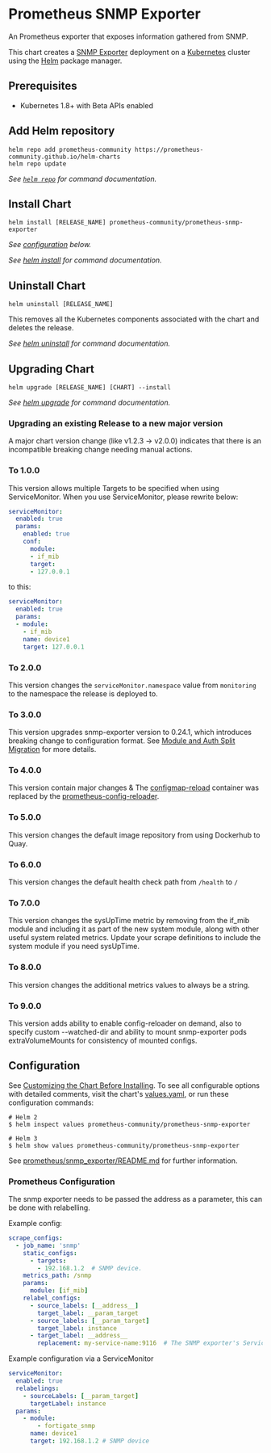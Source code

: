 # Prometheus SNMP Exporter

An Prometheus exporter that exposes information gathered from SNMP.

This chart creates a [SNMP Exporter](https://github.com/prometheus/snmp_exporter) deployment on a [Kubernetes](http://kubernetes.io) cluster using the [Helm](https://helm.sh) package manager.

## Prerequisites

- Kubernetes 1.8+ with Beta APIs enabled

## Add Helm repository

```console
helm repo add prometheus-community https://prometheus-community.github.io/helm-charts
helm repo update
```

_See [`helm repo`](https://helm.sh/docs/helm/helm_repo/) for command documentation._

## Install Chart

```console
helm install [RELEASE_NAME] prometheus-community/prometheus-snmp-exporter
```

_See [configuration](#configuration) below._

_See [helm install](https://helm.sh/docs/helm/helm_install/) for command documentation._

## Uninstall Chart

```console
helm uninstall [RELEASE_NAME]
```

This removes all the Kubernetes components associated with the chart and deletes the release.

_See [helm uninstall](https://helm.sh/docs/helm/helm_uninstall/) for command documentation._

## Upgrading Chart

```console
helm upgrade [RELEASE_NAME] [CHART] --install
```

_See [helm upgrade](https://helm.sh/docs/helm/helm_upgrade/) for command documentation._

### Upgrading an existing Release to a new major version

A major chart version change (like v1.2.3 -> v2.0.0) indicates that there is an incompatible breaking change needing manual actions.

### To 1.0.0

This version allows multiple Targets to be specified when using ServiceMonitor. When you use ServiceMonitor, please rewrite below:

```yaml
serviceMonitor:
  enabled: true
  params:
    enabled: true
    conf:
      module:
      - if_mib
      target:
      - 127.0.0.1
```

to this:

```yaml
serviceMonitor:
  enabled: true
  params:
  - module:
    - if_mib
    name: device1
    target: 127.0.0.1
```

### To 2.0.0

This version changes the `serviceMonitor.namespace` value from `monitoring` to the namespace the release is deployed to.

### To 3.0.0

This version upgrades snmp-exporter version to 0.24.1, which introduces breaking change to configuration format.
See [Module and Auth Split Migration](https://github.com/prometheus/snmp_exporter/blob/main/auth-split-migration.md) for more details.

### To 4.0.0

This version contain major changes & The [configmap-reload](https://github.com/jimmidyson/configmap-reload) container was replaced by the [prometheus-config-reloader](https://github.com/prometheus-operator/prometheus-operator/tree/main/cmd/prometheus-config-reloader).

### To 5.0.0

This version changes the default image repository from using Dockerhub to Quay.

### To 6.0.0

This version changes the default health check path from `/health` to `/`

### To 7.0.0

This version changes the sysUpTime metric by removing from the if_mib module and including it as part of the new system module, along with other useful system related metrics.
Update your scrape definitions to include the system module if you need sysUpTime.

### To 8.0.0

This version changes the additional metrics values to always be a string.

### To 9.0.0

This version adds ability to enable config-reloader on demand, also to specify custom --watched-dir and ability to mount snmp-exporter pods extraVolumeMounts for consistency of mounted configs.

## Configuration

See [Customizing the Chart Before Installing](https://helm.sh/docs/intro/using_helm/#customizing-the-chart-before-installing). To see all configurable options with detailed comments, visit the chart's [values.yaml](./values.yaml), or run these configuration commands:

```console
# Helm 2
$ helm inspect values prometheus-community/prometheus-snmp-exporter

# Helm 3
$ helm show values prometheus-community/prometheus-snmp-exporter
```

See [prometheus/snmp_exporter/README.md](https://github.com/prometheus/snmp_exporter/) for further information.

### Prometheus Configuration

The snmp exporter needs to be passed the address as a parameter, this can be done with relabelling.

Example config:

```yaml
scrape_configs:
  - job_name: 'snmp'
    static_configs:
      - targets:
        - 192.168.1.2  # SNMP device.
    metrics_path: /snmp
    params:
      module: [if_mib]
    relabel_configs:
      - source_labels: [__address__]
        target_label: __param_target
      - source_labels: [__param_target]
        target_label: instance
      - target_label: __address__
        replacement: my-service-name:9116  # The SNMP exporter's Service name and port.
```

Example configuration via a ServiceMonitor

```yaml
serviceMonitor:
  enabled: true
  relabelings:
    - sourceLabels: [__param_target]
      targetLabel: instance
  params:
    - module:
        - fortigate_snmp
      name: device1
      target: 192.168.1.2 # SNMP device
```
